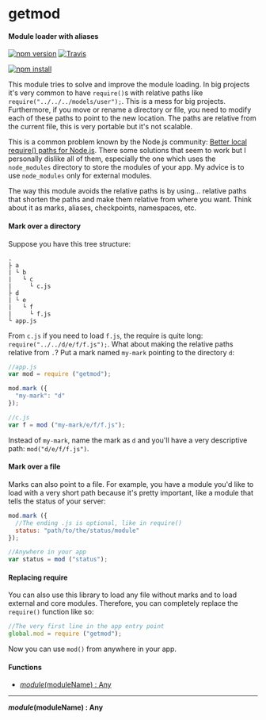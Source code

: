 getmod
======

#### Module loader with aliases ####

[![npm version][npm-version-image]][npm-url]
[![Travis][travis-image]][travis-url]

[![npm install][npm-install-image]][npm-url]

This module tries to solve and improve the module loading. In big projects it's very common to have `require()`s with relative paths like `require("../../../models/user");`. This is a mess for big projects. Furthermore, if you move or rename a directory or file, you need to modify each of these paths to point to the new location. The paths are relative from the current file, this is very portable but it's not scalable.

This is a common problem known by the Node.js community: [Better local require() paths for Node.js][better-require]. There some solutions that seem to work but I personally dislike all of them, especially the one which uses the `node_modules` directory to store the modules of your app. My advice is to use `node_modules` only for external modules.

The way this module avoids the relative paths is by using... relative paths that shorten the paths and make them relative from where you want. Think about it as marks, aliases, checkpoints, namespaces, etc.

#### Mark over a directory ####

Suppose you have this tree structure:

```
.
├ a
| └ b
|   └ c
|     └ c.js
├ d
| └ e
|   └ f
|     └ f.js
└ app.js
```

From `c.js` if you need to load `f.js`, the require is quite long: `require("../../d/e/f/f.js");`. What about making the relative paths relative from `.`? Put a mark named `my-mark` pointing to the directory `d`:

```javascript
//app.js
var mod = require ("getmod");

mod.mark ({
  "my-mark": "d"
});

//c.js
var f = mod ("my-mark/e/f/f.js");
```

Instead of `my-mark`, name the mark as `d` and you'll have a very descriptive path: `mod("d/e/f/f.js")`.

#### Mark over a file ####

Marks can also point to a file. For example, you have a module you'd like to load with a very short path because it's pretty important, like a module that tells the status of your server:

```javascript
mod.mark ({
  //The ending .js is optional, like in require()
  status: "path/to/the/status/module"
});

//Anywhere in your app
var status = mod ("status");
```

#### Replacing require ####

You can also use this library to load any file without marks and to load external and core modules. Therefore, you can completely replace the `require()` function like so:

```javascript
//The very first line in the app entry point
global.mod = require ("getmod");
```

Now you can use `mod()` from anywhere in your app.

#### Functions ####

- [_module_(moduleName) : Any](#require)

---

<a name="require"></a>
___module_(moduleName) : Any__



[npm-version-image]: http://img.shields.io/npm/v/getmod.svg
[npm-install-image]: https://nodei.co/npm/getmod.png?mini=true
[npm-url]: https://npmjs.org/package/getmod
[travis-image]: http://img.shields.io/travis/gagle/node-getmod.svg
[travis-url]: https://travis-ci.org/gagle/node-getmod
[better-require]: https://gist.github.com/branneman/8048520